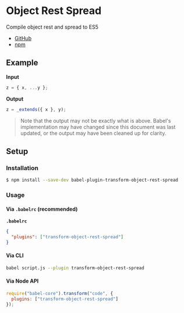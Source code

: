# Object Rest Spread

Compile object rest and spread to ES5

- [GitHub](https://github.com/babel/babel/tree/master/packages/babel-plugin-transform-object-rest-spread)
- [npm](https://www.npmjs.com/package/babel-plugin-transform-object-rest-spread)

## Example

**Input**

```js
z = { x, ...y };
```

**Output**

```js
z = _extends({ x }, y);
```

> Note that the output may not be exactly what is above. Babel's implementation
> may have changed since this document was last updated, or the output may have
> been cleaned up for clarity.

## Setup

### Installation

```sh
$ npm install --save-dev babel-plugin-transform-object-rest-spread
```

### Usage

#### Via `.babelrc` (recommended)

**`.babelrc`**

```json
{
  "plugins": ["transform-object-rest-spread"]
}
```

#### Via CLI

```sh
babel script.js --plugin transform-object-rest-spread
```

#### Via Node API

```js
require("babel-core").transform("code", {
  plugins: ["transform-object-rest-spread"]
});
```
